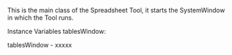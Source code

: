 This is the main class of the Spreadsheet Tool, it starts the SystemWindow in which the Tool runs.

Instance Variables
	tablesWindow:		<Object>

tablesWindow
	- xxxxx
